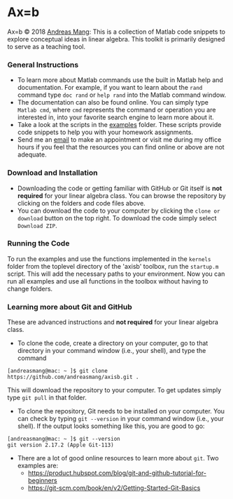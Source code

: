# Ax=b

Ax=b &copy; 2018 [Andreas Mang](http://www.math.uh.edu/~andreas): This is a collection of Matlab code snippets to explore conceptual ideas in linear algebra. This toolkit is primarily designed to serve as a teaching tool.

### General Instructions
* To learn more about Matlab commands use the built in Matlab help and documentation. For example, if you want to learn about the `rand` command type `doc rand` or `help rand` into the Matlab command window.
* The documentation can also be found online. You can simply type `Matlab cmd`, where `cmd` represents the command or operation you are interested in, into your favorite search engine to learn more about it.
* Take a look at the scripts in the [examples](https://github.com/andreasmang/axisb/tree/master/examples) folder. These scripts provide code snippets to help you with your homework assignments.
* Send me an [email](andreas@math.uh.edu) to make an appointment or visit me during my office hours if you feel that the resources you can find online or above are not adequate.


### Download and Installation
* Downloading the code or getting familiar with GitHub or Git itself is __not required__ for your linear algebra class. You can browse the repository by clicking on the folders and code files above. 
* You can download the code to your computer by clicking the `clone or download` button on the top right. To download the code simply select `Download ZIP`.

### Running the Code
To run the examples and use the functions implemented in the `kernels` folder from the toplevel directory of the 'axisb' toolbox, run the `startup.m` script. This will add the necessary paths to your environment. Now you can run all examples and use all functions in the toolbox without having to change folders. 

### Learning more about Git and GitHub
These are advanced instructions and __not required__ for your linear algebra class.

* To clone the code, create a directory on your computer, go to that directory in your command window (i.e., your shell), and type the command

```
[andreasmang@mac: ~ ]$ git clone https://github.com/andreasmang/axisb.git .
```

This will download the repository to your computer. To get updates simply type `git pull` in that folder.
* To clone the repository, Git needs to be installed on your computer. You can check by typing `git --version` in your command window (i.e., your shell). If the output looks something like this, you are good to go:

```
[andreasmang@mac: ~ ]$ git --version
git version 2.17.2 (Apple Git-113)
```

* There are a lot of good online resources to learn more about `git`. Two examples are:
  * https://product.hubspot.com/blog/git-and-github-tutorial-for-beginners
  * https://git-scm.com/book/en/v2/Getting-Started-Git-Basics
